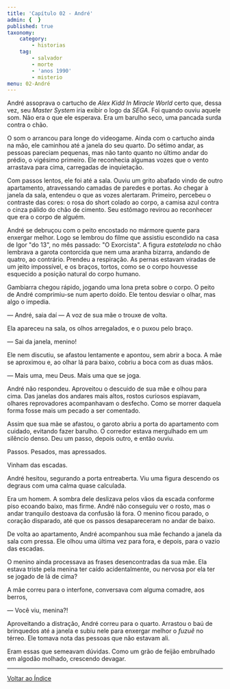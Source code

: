 ```yaml
---
title: 'Capítulo 02 - André'
admin: {  }
published: true
taxonomy:
    category:
        - historias
    tag:
        - salvador
        - morte
        - 'anos 1990'
        - misterio
menu: 02-André
---
```


André assoprava o cartucho de _Alex Kidd In Miracle World_ certo que, dessa vez, seu _Master System_ iria exibir o logo da _SEGA_. Foi quando ouviu aquele som. Não era o que ele esperava. Era um barulho seco,  uma pancada surda contra o chão.

O som o arrancou para longe do videogame. Ainda com o cartucho ainda na mão, ele caminhou até a janela do seu quarto. Do sétimo andar, as pessoas pareciam pequenas, mas não tanto quanto no último andar do prédio, o vigésimo primeiro. Ele reconhecia algumas vozes que o vento arrastava para cima, carregadas de inquietação.

Com passos lentos, ele foi até a sala. Ouviu um grito abafado vindo de outro apartamento, atravessando camadas de paredes e portas. Ao chegar à janela da sala, entendeu o que as vozes alertaram. Primeiro, percebeu o contraste das cores: o rosa do short colado ao corpo, a camisa azul contra o cinza pálido do chão de cimento. Seu estômago revirou ao reconhecer que era o corpo de alguém.

André se debruçou com o peito encostado no mármore quente para enxergar melhor. Logo se lembrou do filme que assistiu escondido na casa de Igor "do 13", no mês passado: "O Exorcista". A figura _estatelada_ no chão lembrava a garota contorcida que nem uma aranha bizarra, andando de quatro, ao contrário. Prendeu a respiração. As pernas estavam viradas de um jeito impossível, e os braços, tortos, como se o corpo houvesse esquecido a posição natural do corpo humano.

Gambiarra chegou rápido, jogando uma lona preta sobre o corpo. O peito de André comprimiu-se num aperto doído. Ele tentou desviar o olhar, mas algo o impedia.

— André, saia daí — A voz de sua mãe o trouxe de volta. 

Ela apareceu na sala, os olhos arregalados, e o puxou pelo braço. 

— Sai da janela, menino!

Ele nem discutiu, se afastou lentamente e apontou, sem abrir a boca. A mãe se aproximou e, ao olhar lá para baixo, cobriu a boca com as duas mãos.

— Mais uma, meu Deus. Mais uma que se joga. 

André não respondeu. Aproveitou o descuido de sua mãe e olhou para cima. Das janelas dos andares mais altos, rostos curiosos espiavam, olhares reprovadores acompanhavam o desfecho. Como se morrer daquela forma fosse mais um pecado a ser comentado.

Assim que sua mãe se afastou, o garoto abriu a porta do apartamento com cuidado, evitando fazer barulho. O corredor estava mergulhado em um silêncio denso. Deu um passo, depois outro, e então ouviu. 

Passos. Pesados, mas apressados. 

Vinham das escadas. 

André hesitou, segurando a porta entreaberta. Viu uma figura descendo os degraus com uma calma quase calculada.

Era um homem. A sombra dele deslizava pelos vãos da escada conforme piso ecoando baixo, mas firme. André não conseguiu ver o rosto, mas o andar tranquilo destoava da confusão lá fora. O menino ficou parado, o coração disparado, até que os passos desapareceram no andar de baixo.	

De volta ao apartamento, André acompanhou sua mãe fechando a janela da sala com pressa. Ele olhou uma última vez para fora, e depois, para o vazio das escadas. 

O menino ainda processava as frases desencontradas da sua mãe. Ela estava triste pela menina ter caído acidentalmente, ou nervosa por ela ter se jogado de lá de cima?

A mãe correu para o interfone, conversava com alguma comadre, aos berros, 

— Você viu, menina?!

Aproveitando a distração, André correu para o quarto. Arrastou o baú de brinquedos até a janela e subiu nele para enxergar melhor o _fuzuê_ no térreo. Ele tomava nota das pessoas que não estavam ali.

Eram essas que semeavam dúvidas. Como um grão de feijão embrulhado em algodão molhado, crescendo devagar.

---

[Voltar ao Índice](https://escritos.msmelo.blog/historias/dezesseis)